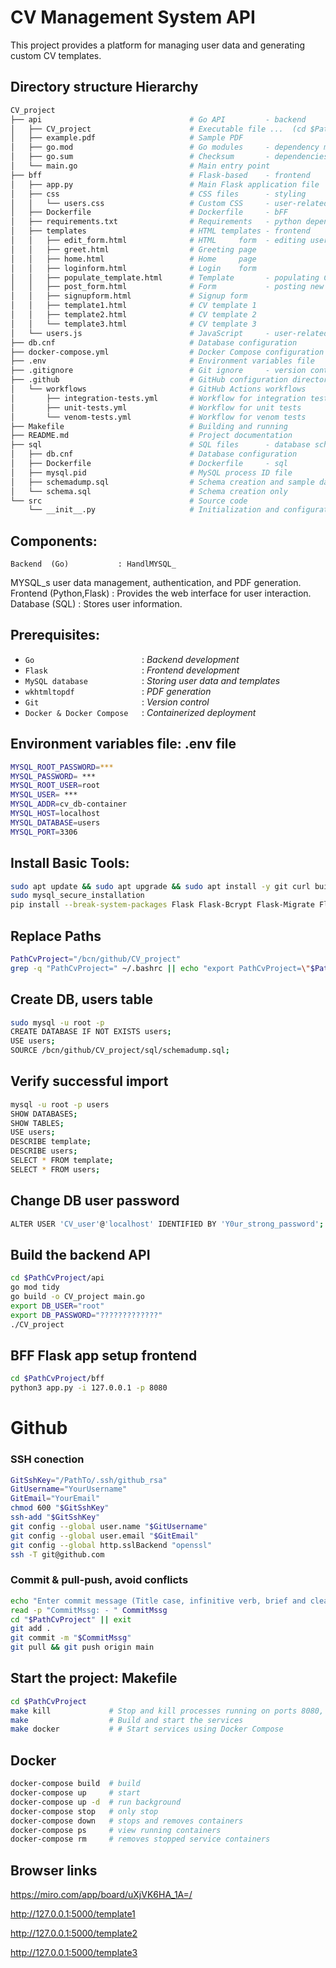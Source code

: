 # CV Management System API

This project provides a platform for managing user data and generating custom CV templates.

## Directory structure Hierarchy
```sh
CV_project
├── api                                 # Go API         - backend
│   ├── CV_project                      # Executable file ...  (cd $PathCvProject/api && go build -o CV_project main.go)
│   ├── example.pdf                     # Sample PDF
│   ├── go.mod                          # Go modules     - dependency management
│   ├── go.sum                          # Checksum       - dependencies
│   └── main.go                         # Main entry point
├── bff                                 # Flask-based    - frontend
│   ├── app.py                          # Main Flask application file
│   ├── css                             # CSS files      - styling
│   │   └── users.css                   # Custom CSS     - user-related pages
│   ├── Dockerfile                      # Dockerfile     - bFF
│   ├── requirements.txt                # Requirements   - python dependencies
│   ├── templates                       # HTML templates - frontend
│   │   ├── edit_form.html              # HTML     form  - editing user data
│   │   ├── greet.html                  # Greeting page
│   │   ├── home.html                   # Home     page
│   │   ├── loginform.html              # Login    form
│   │   ├── populate_template.html      # Template       - populating CVs
│   │   ├── post_form.html              # Form           - posting new content
│   │   ├── signupform.html             # Signup form
│   │   ├── template1.html              # CV template 1
│   │   ├── template2.html              # CV template 2
│   │   └── template3.html              # CV template 3
│   └── users.js                        # JavaScript     - user-related functionality
├── db.cnf                              # Database configuration                               
├── docker-compose.yml                  # Docker Compose configuration
├── .env                                # Environment variables file                                
├── .gitignore                          # Git ignore     - version control
├── .github                             # GitHub configuration directory
│   └── workflows                       # GitHub Actions workflows
│       ├── integration-tests.yml       # Workflow for integration tests
│       ├── unit-tests.yml              # Workflow for unit tests
│       └── venom-tests.yml             # Workflow for venom tests
├── Makefile                            # Building and running
├── README.md                           # Project documentation
├── sql                                 # SQL files      - database schema
│   ├── db.cnf                          # Database configuration                         
│   ├── Dockerfile                      # Dockerfile     - sql                   
│   ├── mysql.pid                       # MySQL process ID file                      
│   ├── schemadump.sql                  # Schema creation and sample data
│   └── schema.sql                      # Schema creation only
└── src                                 # Source code
    └── __init__.py                     # Initialization and configuration
```

## Components:

    Backend  (Go)           : HandlMYSQL_

MYSQL_s user data management, authentication, and PDF generation.
Frontend (Python,Flask) : Provides the web interface for user interaction.
Database (SQL) : Stores user information.

## Prerequisites:

- `Go                        `: _Backend development_
- `Flask                     `: _Frontend development_
- `MySQL database            `: _Storing user data and templates_
- `wkhtmltopdf               `: _PDF generation_
- `Git                       `: _Version control_
- `Docker & Docker Compose   `: _Containerized deployment_


## Environment variables file: .env file

```sh
MYSQL_ROOT_PASSWORD=***
MYSQL_PASSWORD= ***
MYSQL_ROOT_USER=root
MYSQL_USER= ***
MYSQL_ADDR=cv_db-container
MYSQL_HOST=localhost
MYSQL_DATABASE=users
MYSQL_PORT=3306
```

## Install Basic Tools:

```sh
sudo apt update && sudo apt upgrade && sudo apt install -y git curl build-essential golang-go python3 python3-pip wkhtmltopdf docker.io docker-compose selinux-utils curl mysql-server
sudo mysql_secure_installation
pip install --break-system-packages Flask Flask-Bcrypt Flask-Migrate Flask-SQLAlchemy
```

## Replace Paths

```sh
PathCvProject="/bcn/github/CV_project"
grep -q "PathCvProject=" ~/.bashrc || echo "export PathCvProject=\"$PathCvProject\"                                         # Set path to CV project." >> ~/.bashrc && source ~/.bashrc
```

## Create DB, users table

```sh
sudo mysql -u root -p
CREATE DATABASE IF NOT EXISTS users;
USE users;
SOURCE /bcn/github/CV_project/sql/schemadump.sql;
```

## Verify successful import

```sh
mysql -u root -p users
SHOW DATABASES;
SHOW TABLES;
USE users;
DESCRIBE template;
DESCRIBE users;
SELECT * FROM template;
SELECT * FROM users;
```

## Change DB user password

```sh
ALTER USER 'CV_user'@'localhost' IDENTIFIED BY 'Y0ur_strong_password';
```

## Build the backend API

```sh
cd $PathCvProject/api
go mod tidy
go build -o CV_project main.go
export DB_USER="root"
export DB_PASSWORD="?????????????"
./CV_project
```

## BFF Flask app setup frontend

```sh
cd $PathCvProject/bff
python3 app.py -i 127.0.0.1 -p 8080
```

# Github

### SSH conection

```sh
GitSshKey="/PathTo/.ssh/github_rsa"
GitUsername="YourUsername"
GitEmail="YourEmail"
chmod 600 "$GitSshKey"
ssh-add "$GitSshKey"
git config --global user.name "$GitUsername"
git config --global user.email "$GitEmail"
git config --global http.sslBackend "openssl"
ssh -T git@github.com
```

### Commit & pull-push, avoid conflicts

```sh
echo "Enter commit message (Title case, infinitive verb, brief and clear summary of changes):"
read -p "CommitMssg: - " CommitMssg
cd "$PathCvProject" || exit
git add .
git commit -m "$CommitMssg"
git pull && git push origin main
```

## Start the project: Makefile

```sh
cd $PathCvProject 
make kill             # Stop and kill processes running on ports 8080, 5000, and 3306
make                  # Build and start the services
make docker           # # Start services using Docker Compose
```

## Docker

```sh
docker-compose build  # build
docker-compose up     # start
docker-compose up -d  # run background
docker-compose stop   # only stop
docker-compose down   # stops and removes containers
docker-compose ps     # view running containers
docker-compose rm     # removes stopped service containers
```

## Browser links

https://miro.com/app/board/uXjVK6HA_1A=/

http://127.0.0.1:5000/template1

http://127.0.0.1:5000/template2

http://127.0.0.1:5000/template3

